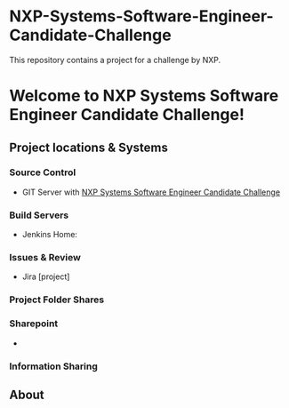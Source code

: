 # NXP-Systems-Software-Engineer-Candidate-Challenge
This repository contains a project for a challenge by NXP.

# Welcome to NXP Systems Software Engineer Candidate Challenge!



## Project locations & Systems

### Source Control
* GIT Server with [NXP Systems Software Engineer Candidate Challenge](https://github.com/DanoMir/NXP-Systems-Software-Engineer-Candidate-Challenge.git)


### Build Servers
* Jenkins Home: 


### Issues & Review
* Jira [project]


### Project Folder Shares


### Sharepoint
* 

### Information Sharing 


## About
